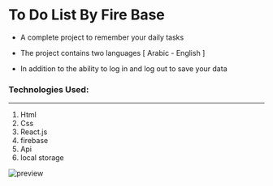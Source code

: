# To Do List By Fire Base

* A complete project to remember your daily tasks

* The project contains two languages [ Arabic - English ]

* In addition to the ability to log in and log out to save your data

### Technologies Used:

---

1. Html
2. Css
3. React.js
4. firebase
5. Api
6. local storage


![preview](https://www12.0zz0.com/2023/12/30/14/714715496.png)

